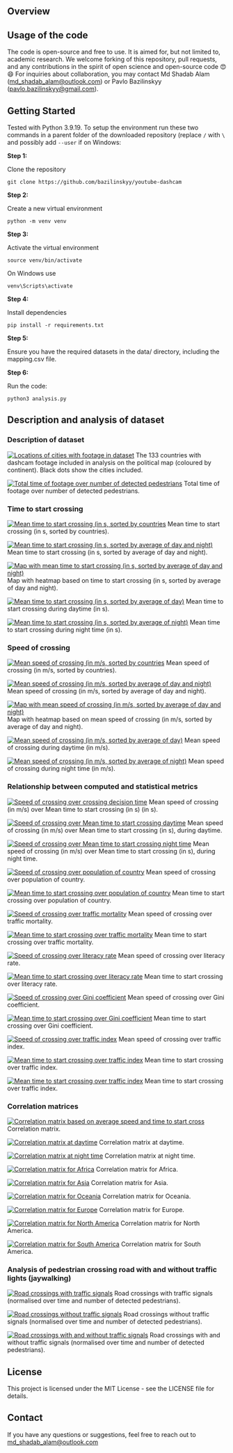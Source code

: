 ## Overview

## Usage of the code
The code is open-source and free to use. It is aimed for, but not limited to, academic research. We welcome forking of this repository, pull requests, and any contributions in the spirit of open science and open-source code 😍😄 For inquiries about collaboration, you may contact Md Shadab Alam (md_shadab_alam@outlook.com) or Pavlo Bazilinskyy (pavlo.bazilinskyy@gmail.com).

## Getting Started
Tested with Python 3.9.19. To setup the environment run these two commands in a parent folder of the downloaded repository (replace `/` with `\` and possibly add `--user` if on Windows:

**Step 1:**

Clone the repository
```command line
git clone https://github.com/bazilinskyy/youtube-dashcam
```

**Step 2:**

Create a new virtual environment
```command line
python -m venv venv
```

**Step 3:**

Activate the virtual environment
```command line
source venv/bin/activate
```

On Windows use
```command line
venv\Scripts\activate
```

**Step 4:**

Install dependencies
```command line
pip install -r requirements.txt
```

**Step 5:**

Ensure you have the required datasets in the data/ directory, including the mapping.csv file.

**Step 6:**

Run the code:
```command line
python3 analysis.py
```

## Description and analysis of dataset
### Description of dataset
<!-- [![Locations of cities with footage in dataset](figures/world_map.png)](https://htmlpreview.github.io/?https://github.com/bazilinskyy/youtube-national/blob/main/figures/world_map.html)
Locations of cities with footage in dataset. -->

[![Locations of cities with footage in dataset](figures/map.png)](https://htmlpreview.github.io/?https://github.com/bazilinskyy/youtube-national/blob/main/figures/map.html)
The 133 countries with dashcam footage included in analysis on the political map (coloured by continent). Black dots show the cities included.

<!-- [![Mean time to start crossing and Mean speed of crossing (in m/s, sorted by countries)](figures/consolidated.png)](https://htmlpreview.github.io/?https://github.com/bazilinskyy/youtube-national/blob/main/figures/consolidated.html)
Mean time to start crossing and Mean speed of crossing (in m/s, sorted by countries). -->

[![Total time of footage over number of detected pedestrians](figures/scatter_total_time-person.png)](https://htmlpreview.github.io/?https://github.com/bazilinskyy/youtube-national/blob/main/figures/scatter_total_time-person.html)
Total time of footage over number of detected pedestrians.

### Time to start crossing
[![Mean time to start crossing (in s, sorted by countries](figures/time_crossing_alphabetical.png?raw=true)](https://htmlpreview.github.io/?https://github.com/bazilinskyy/youtube-national/blob/main/figures/time_crossing_alphabetical.html)
Mean time to start crossing (in s, sorted by countries).

[![Mean time to start crossing (in s, sorted by average of day and night)](figures/time_crossing_avg.png?raw=true)](https://htmlpreview.github.io/?https://github.com/bazilinskyy/youtube-national/blob/main/figures/time_crossing_avg.html)
Mean time to start crossing (in s, sorted by average of day and night).

[![ Map with mean time to start crossing (in s, sorted by average of day and night)](figures/map_time_crossing_avg.png?raw=true)](https://htmlpreview.github.io/?https://github.com/bazilinskyy/youtube-national/blob/main/figures/map_time_crossing_avg.html)
Map with heatmap based on time to start crossing (in s, sorted by average of day and night).

[![Mean time to start crossing (in s, sorted by average of day)](figures/time_crossing_avg_day.png?raw=true)](https://htmlpreview.github.io/?https://github.com/bazilinskyy/youtube-national/blob/main/figures/time_crossing_avg_day.html)
Mean time to start crossing during daytime (in s).

[![Mean time to start crossing (in s, sorted by average of night)](figures/time_crossing_avg_night.png?raw=true)](https://htmlpreview.github.io/?https://github.com/bazilinskyy/youtube-national/blob/main/figures/time_crossing_avg_night.html)
Mean time to start crossing during night time (in s).

### Speed of crossing
[![Mean speed of crossing (in m/s, sorted by countries](figures/crossing_speed_alphabetical.png?raw=true)](https://htmlpreview.github.io/?https://github.com/bazilinskyy/youtube-national/blob/main/figures/crossing_speed_alphabetical.html)
Mean speed of crossing (in m/s, sorted by countries).

[![Mean speed of crossing (in m/s, sorted by average of day and night)](figures/crossing_speed_avg.png?raw=true)](https://htmlpreview.github.io/?https://github.com/bazilinskyy/youtube-national/blob/main/figures/crossing_speed_avg.html)
Mean speed of crossing (in m/s, sorted by average of day and night).

[![ Map with mean speed of crossing (in m/s, sorted by average of day and night)](figures/map_speed_crossing_avg.png?raw=true)](https://htmlpreview.github.io/?https://github.com/bazilinskyy/youtube-national/blob/main/figures/map_speed_crossing_avg.html)
Map with heatmap based on mean speed of crossing (in m/s, sorted by average of day and night).

[![Mean speed of crossing (in m/s, sorted by average of day)](figures/crossing_speed_avg_day.png?raw=true)](https://htmlpreview.github.io/?https://github.com/bazilinskyy/youtube-national/blob/main/figures/crossing_speed_avg_day.html)
Mean speed of crossing during daytime (in m/s).

[![Mean speed of crossing (in m/s, sorted by average of night)](figures/crossing_speed_avg_night.png?raw=true)](https://htmlpreview.github.io/?https://github.com/bazilinskyy/youtube-national/blob/main/figures/crossing_speed_avg_night.html)
Mean speed of crossing during night time (in m/s).

### Relationship between computed and statistical metrics
[![Speed of crossing over crossing decision time](figures/scatter_speed_crossing_avg-time_crossing_avg.png)](https://htmlpreview.github.io/?https://github.com/bazilinskyy/youtube-national/blob/main/figures/scatter_speed_crossing_avg-time_crossing_avg.html)
Mean speed of crossing (in m/s) over Mean time to start crossing (in s) (in s).

[![Speed of crossing over Mean time to start crossing daytime](figures/scatter_speed_crossing_day-time_crossing_day.png)](https://htmlpreview.github.io/?https://github.com/bazilinskyy/youtube-national/blob/main/figures/scatter_speed_crossing_day-time_crossing_day.html)
Mean speed of crossing (in m/s) over Mean time to start crossing (in s), during daytime.

[![Speed of crossing over Mean time to start crossing night time](figures/scatter_speed_crossing_night-time_crossing_night.png)](https://htmlpreview.github.io/?https://github.com/bazilinskyy/youtube-national/blob/main/figures/scatter_speed_crossing_night-time_crossing_night.html)
Mean speed of crossing (in m/s) over Mean time to start crossing (in s), during night time.

[![Speed of crossing over population of country](figures/scatter_speed_crossing_avg-population_country.png)](https://htmlpreview.github.io/?https://github.com/bazilinskyy/youtube-national/blob/main/figures/scatter_speed_crossing_avg-population_country.html)
Mean speed of crossing over population of country.

[![Mean time to start crossing over population of country](figures/scatter_time_crossing_avg-population_country.png)](https://htmlpreview.github.io/?https://github.com/bazilinskyy/youtube-national/blob/main/figures/scatter_time_crossing_avg-population_country.html)
Mean time to start crossing over population of country.

[![Speed of crossing over traffic mortality](figures/scatter_speed_crossing_avg-traffic_mortality.png)](https://htmlpreview.github.io/?https://github.com/bazilinskyy/youtube-national/blob/main/figures/scatter_speed_crossing_avg-traffic_mortality.html)
Mean speed of crossing over traffic mortality.

[![Mean time to start crossing over traffic mortality](figures/scatter_time_crossing_avg-traffic_mortality.png)](https://htmlpreview.github.io/?https://github.com/bazilinskyy/youtube-national/blob/main/figures/scatter_time_crossing_avg-traffic_mortality.html)
Mean time to start crossing over traffic mortality.

[![Speed of crossing over literacy rate](figures/scatter_speed_crossing_avg-literacy_rate.png)](https://htmlpreview.github.io/?https://github.com/bazilinskyy/youtube-national/blob/main/figures/scatter_speed_crossing_avg-literacy_rate.html)
Mean speed of crossing over literacy rate.

[![Mean time to start crossing over literacy rate](figures/scatter_time_crossing_avg-literacy_rate.png)](https://htmlpreview.github.io/?https://github.com/bazilinskyy/youtube-national/blob/main/figures/scatter_time_crossing_avg-literacy_rate.html)
Mean time to start crossing over literacy rate.

[![Speed of crossing over Gini coefficient](figures/scatter_speed_crossing_avg-gini.png)](https://htmlpreview.github.io/?https://github.com/bazilinskyy/youtube-national/blob/main/figures/scatter_speed_crossing_avg-gini.html)
Mean speed of crossing over Gini coefficient.

[![Mean time to start crossing over Gini coefficient](figures/scatter_time_crossing_avg-gini.png)](https://htmlpreview.github.io/?https://github.com/bazilinskyy/youtube-national/blob/main/figures/scatter_time_crossing_avg-gini.html)
Mean time to start crossing over Gini coefficient.

[![Speed of crossing over traffic index](figures/scatter_speed_crossing_avg-traffic_index.png)](https://htmlpreview.github.io/?https://github.com/bazilinskyy/youtube-national/blob/main/figures/scatter_speed_crossing_avg-traffic_index.html)
Mean speed of crossing over traffic index.

[![Mean time to start crossing over traffic index](figures/scatter_time_crossing_avg-traffic_index.png)](https://htmlpreview.github.io/?https://github.com/bazilinskyy/youtube-national/blob/main/figures/scatter_time_crossing_avg-traffic_index.html)
Mean time to start crossing over traffic index.

[![Mean time to start crossing over traffic index](figures/scatter_time_crossing_avg-traffic_index.png)](https://htmlpreview.github.io/?https://github.com/bazilinskyy/youtube-national/blob/main/figures/scatter_time_crossing_avg-traffic_index.html)
Mean time to start crossing over traffic index.

### Correlation matrices
[![Correlation matrix based on average speed and time to start cross](figures/correlation_matrix_heatmap_averaged.png)](https://htmlpreview.github.io/?https://github.com/bazilinskyy/youtube-national/blob/main/figures/correlation_matrix_heatmap_averaged.html)
Correlation matrix.

[![Correlation matrix at daytime](figures/correlation_matrix_heatmap_day.png)](https://htmlpreview.github.io/?https://github.com/bazilinskyy/youtube-national/blob/main/figures/correlation_matrix_heatmap_day.html)
Correlation matrix at daytime.

[![Correlation matrix at night time](figures/correlation_matrix_heatmap_night.png)](https://htmlpreview.github.io/?https://github.com/bazilinskyy/youtube-national/blob/main/figures/correlation_matrix_heatmap_night.html)
Correlation matrix at night time.

[![Correlation matrix for Africa](figures/correlation_matrix_heatmap_Africa.png)](https://htmlpreview.github.io/?https://github.com/bazilinskyy/youtube-national/blob/main/figures/correlation_matrix_heatmap_Africa.html)
Correlation matrix for Africa.

[![Correlation matrix for Asia](figures/correlation_matrix_heatmap_Asia.png)](https://htmlpreview.github.io/?https://github.com/bazilinskyy/youtube-national/blob/main/figures/correlation_matrix_heatmap_Asia.html)
Correlation matrix for Asia.

[![Correlation matrix for Oceania](figures/correlation_matrix_heatmap_Oceania.png)](https://htmlpreview.github.io/?https://github.com/bazilinskyy/youtube-national/blob/main/figures/correlation_matrix_heatmap_Oceania.html)
Correlation matrix for Oceania.

[![Correlation matrix for Europe](figures/correlation_matrix_heatmap_Europe.png)](https://htmlpreview.github.io/?https://github.com/bazilinskyy/youtube-national/blob/main/figures/correlation_matrix_heatmap_Europe.html)
Correlation matrix for Europe.

[![Correlation matrix for North America](figures/correlation_matrix_heatmap_North%20America.png)](https://htmlpreview.github.io/?https://github.com/bazilinskyy/youtube-national/blob/main/figures/correlation_matrix_heatmap_North%20America.html)
Correlation matrix for North America.

[![Correlation matrix for South America](figures/correlation_matrix_heatmap_South%20America.png)](https://htmlpreview.github.io/?https://github.com/bazilinskyy/youtube-national/blob/main/figures/correlation_matrix_heatmap_South%20America.html)
Correlation matrix for South America.

### Analysis of pedestrian crossing road with and without traffic lights (jaywalking)
[![Road crossings with traffic signals](figures/crossings_with_traffic_equipment_avg.png?raw=true)](https://htmlpreview.github.io/?https://github.com/bazilinskyy/youtube-national/blob/main/figures/crossings_with_traffic_equipment_avg.html)
Road crossings with traffic signals (normalised over time and number of detected pedestrians).

[![Road crossings without traffic signals](figures/crossings_without_traffic_equipment_avg.png?raw=true)](https://htmlpreview.github.io/?https://github.com/bazilinskyy/youtube-national/blob/main/figures/crossings_without_traffic_equipment_avg.html)
Road crossings without traffic signals (normalised over time and number of detected pedestrians).

[![Road crossings with and without traffic signals](figures/scatter_with_trf_light_norm-without_trf_light_norm.png)](https://htmlpreview.github.io/?https://github.com/bazilinskyy/youtube-national/blob/main/figures/scatter_with_trf_light_norm-without_trf_light_norm.html)
Road crossings with and without traffic signals (normalised over time and number of detected pedestrians).

## License
This project is licensed under the MIT License - see the LICENSE file for details.

## Contact
If you have any questions or suggestions, feel free to reach out to md_shadab_alam@outlook.com
